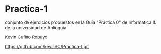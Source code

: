 # Practica-1
conjunto de ejercicios propuestos en la Guía "Practica 0" de Informática II. de la universidad de Antioquia

Kevin Cufiño Robayo

https://github.com/kevinSC/Practica-1.git
